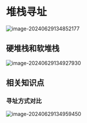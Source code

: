 # 堆栈寻址

![image-20240629134852177](../TyporaImage/计算机组成原理图片/image-20240629134852177.png)

## 硬堆栈和软堆栈

![image-20240629134927930](../TyporaImage/计算机组成原理图片/image-20240629134927930.png)

## 相关知识点

### 寻址方式对比

![image-20240629134959450](../TyporaImage/计算机组成原理图片/image-20240629134959450.png)